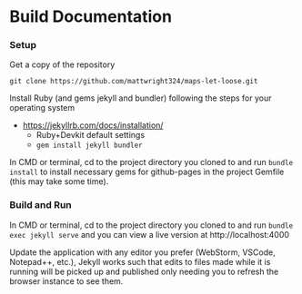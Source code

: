 Build Documentation
=

### Setup

Get a copy of the repository

```
git clone https://github.com/mattwright324/maps-let-loose.git
```

Install Ruby (and gems jekyll and bundler) following the steps for your operating system

- https://jekyllrb.com/docs/installation/
    - Ruby+Devkit default settings
    - `gem install jekyll bundler`

In CMD or terminal, cd to the project directory you cloned to and run `bundle install` to install necessary gems
for github-pages in the project Gemfile (this may take some time).

### Build and Run

In CMD or terminal, cd to the project directory you cloned to and run `bundle exec jekyll serve`
 and you can view a live version at http://localhost:4000

Update the application with any editor you prefer (WebStorm, VSCode, Notepad++, etc.), Jekyll works such that edits to files
made while it is running will be picked up and published only needing you to refresh the browser instance to see them.
